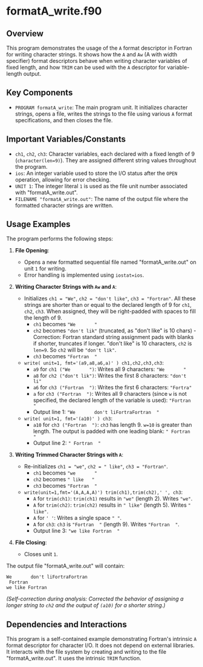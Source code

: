 # formatA_write.f90

## Overview
This program demonstrates the usage of the `A` format descriptor in Fortran for writing character strings. It shows how the `A` and `Aw` (A with width specifier) format descriptors behave when writing character variables of fixed length, and how `TRIM` can be used with the `A` descriptor for variable-length output.

## Key Components
- `PROGRAM formatA_write`: The main program unit. It initializes character strings, opens a file, writes the strings to the file using various `A` format specifications, and then closes the file.

## Important Variables/Constants
- `ch1`, `ch2`, `ch3`: Character variables, each declared with a fixed length of 9 (`character(len=9)`). They are assigned different string values throughout the program.
- `ios`: An integer variable used to store the I/O status after the `OPEN` operation, allowing for error checking.
- `UNIT 1`: The integer literal `1` is used as the file unit number associated with "formatA_write.out".
- `FILENAME "formatA_write.out"`: The name of the output file where the formatted character strings are written.

## Usage Examples
The program performs the following steps:

1.  **File Opening**:
    *   Opens a new formatted sequential file named "formatA_write.out" on unit `1` for writing.
    *   Error handling is implemented using `iostat=ios`.

2.  **Writing Character Strings with `Aw` and `A`**:
    *   Initializes `ch1 = "We"`, `ch2 = "don't like"`, `ch3 = "Fortran"`. All these strings are shorter than or equal to the declared length of 9 for `ch1`, `ch2`, `ch3`. When assigned, they will be right-padded with spaces to fill the length of 9.
        *   `ch1` becomes `"We       "`
        *   `ch2` becomes `"don't lik"` (truncated, as "don't like" is 10 chars) - Correction: Fortran standard string assignment pads with blanks if shorter, truncates if longer. "don't like" is 10 characters, `ch2` is `len=9`. So `ch2` will be `"don't lik"`.
        *   `ch3` becomes `"Fortran  "`
    *   `write( unit=1, fmt='(a9,a8,a6,a)' ) ch1,ch2,ch3,ch3`:
        *   `a9` for `ch1 ("We       ")`: Writes all 9 characters: `"We       "`
        *   `a8` for `ch2 ("don't lik")`: Writes the first 8 characters: `"don't li"`
        *   `a6` for `ch3 ("Fortran  ")`: Writes the first 6 characters: `"Fortra"`
        *   `a` for `ch3 ("Fortran  ")`: Writes all 9 characters (since `w` is not specified, the declared length of the variable is used): `"Fortran  "`
        *   Output line 1: `"We       don't liFortraFortran  "`
    *   `write( unit=1, fmt='(a10)' ) ch3`:
        *   `a10` for `ch3 ("Fortran  ")`: `ch3` has length 9. `w=10` is greater than length. The output is padded with one leading blank: `" Fortran  "`
        *   Output line 2: `" Fortran  "`

3.  **Writing Trimmed Character Strings with `A`**:
    *   Re-initializes `ch1 = "we"`, `ch2 = " like"`, `ch3 = "Fortran"`.
        *   `ch1` becomes `"we       "`
        *   `ch2` becomes `" like   "`
        *   `ch3` becomes `"Fortran  "`
    *   `write(unit=1,fmt='(A,A,A,A)') trim(ch1),trim(ch2),' ', ch3`:
        *   `A` for `trim(ch1)`: `trim(ch1)` results in `"we"` (length 2). Writes `"we"`.
        *   `A` for `trim(ch2)`: `trim(ch2)` results in `" like"` (length 5). Writes `" like"`.
        *   `A` for `' '`: Writes a single space `" "`.
        *   `A` for `ch3`: `ch3` is `"Fortran  "` (length 9). Writes `"Fortran  "`.
        *   Output line 3: `"we like Fortran  "`

4.  **File Closing**:
    *   Closes unit `1`.

The output file "formatA_write.out" will contain:
```
We       don't liFortraFortran
 Fortran
we like Fortran
```

*(Self-correction during analysis: Corrected the behavior of assigning a longer string to `ch2` and the output of `(a10)` for a shorter string.)*

## Dependencies and Interactions
This program is a self-contained example demonstrating Fortran's intrinsic `A` format descriptor for character I/O. It does not depend on external libraries. It interacts with the file system by creating and writing to the file "formatA_write.out". It uses the intrinsic `TRIM` function.
